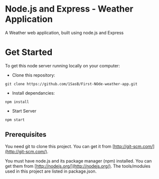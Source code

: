 # Node.js and Express - Weather Application
A Weather web application, built using node.js and Express
# Get Started
To get this node server running locally on your computer:
* Clone this repository:
```
git clone https://github.com/1SasB/First-NOde-weather-app.git
```
* Install dependancies:
```
npm install
```
* Start Server
```
npm start
```

## Prerequisites
You need git to clone this project. You can get it from [http://git-scm.com/](http://git-scm.com/).

You must have node.js and its package manager (npm) installed. 
You can get them from [http://nodejs.org/](http://nodejs.org/). The tools/modules used in this project are listed in package.json.


